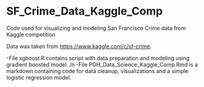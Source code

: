 # SF_Crime_Data_Kaggle_Comp
Code used for visualizing and modeling San Francisco Crime data from Kaggle competition 

Data was taken from https://www.kaggle.com/c/sf-crime.  

-File xgboost.R contains script with data preparation and modeling using gradient boosted model. /n
-File PGH_Data_Science_Kaggle_Comp.Rmd is a markdown containing code for data cleanup, visualizations and a simple logistic regression model. 
